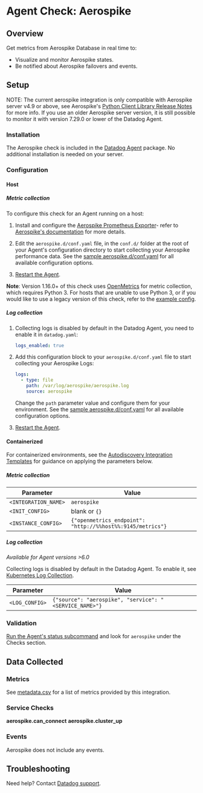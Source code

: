 # Agent Check: Aerospike

## Overview

Get metrics from Aerospike Database in real time to:

- Visualize and monitor Aerospike states.
- Be notified about Aerospike failovers and events.

## Setup

NOTE: The current aerospike integration is only compatible with Aerospike server v4.9 or above, see Aerospike's [Python Client Library Release Notes][1] for more info.
If you use an older Aerospike server version, it is still possible to monitor it with version 7.29.0 or lower of the Datadog Agent.

### Installation

The Aerospike check is included in the [Datadog Agent][2] package.
No additional installation is needed on your server.

### Configuration

<!-- xxx tabs xxx -->
<!-- xxx tab "Host" xxx -->

#### Host

##### Metric collection
To configure this check for an Agent running on a host:

1. Install and configure the [Aerospike Prometheus Exporter][10]- refer to [Aerospike's documentation][11] for more details.

2. Edit the `aerospike.d/conf.yaml` file, in the `conf.d/` folder at the root of your Agent's configuration directory to start collecting your Aerospike performance data. See the [sample aerospike.d/conf.yaml][3] for all available configuration options.

3. [Restart the Agent][4].

**Note**: Version 1.16.0+ of this check uses [OpenMetrics][12] for metric collection, which requires Python 3. For hosts that are unable to use Python 3, or if you would like to use a legacy version of this check, refer to the [example config][13].

##### Log collection


1. Collecting logs is disabled by default in the Datadog Agent, you need to enable it in `datadog.yaml`:

   ```yaml
   logs_enabled: true
   ```

2. Add this configuration block to your `aerospike.d/conf.yaml` file to start collecting your Aerospike Logs:

   ```yaml
   logs:
     - type: file
       path: /var/log/aerospike/aerospike.log
       source: aerospike
   ```

    Change the `path` parameter value and configure them for your environment. See the [sample aerospike.d/conf.yaml][3] for all available configuration options.

3. [Restart the Agent][4].

<!-- xxz tab xxx -->
<!-- xxx tab "Containerized" xxx -->


#### Containerized

For containerized environments, see the [Autodiscovery Integration Templates][5] for guidance on applying the parameters below.

##### Metric collection

| Parameter            | Value                                |
| -------------------- | ------------------------------------ |
| `<INTEGRATION_NAME>` | `aerospike`                          |
| `<INIT_CONFIG>`      | blank or `{}`                        |
| `<INSTANCE_CONFIG>`  | `{"openmetrics_endpoint": "http://%%host%%:9145/metrics"}` |

##### Log collection

_Available for Agent versions >6.0_

Collecting logs is disabled by default in the Datadog Agent. To enable it, see [Kubernetes Log Collection][6].

| Parameter      | Value                                               |
| -------------- | --------------------------------------------------- |
| `<LOG_CONFIG>` | `{"source": "aerospike", "service": "<SERVICE_NAME>"}` |

<!-- xxz tab xxx -->
<!-- xxz tabs xxx -->

### Validation

[Run the Agent's status subcommand][7] and look for `aerospike` under the Checks section.

## Data Collected

### Metrics

See [metadata.csv][8] for a list of metrics provided by this integration.

### Service Checks

**aerospike.can_connect**
**aerospike.cluster_up**

### Events

Aerospike does not include any events.

## Troubleshooting

Need help? Contact [Datadog support][9].

[1]: https://download.aerospike.com/download/client/python/notes.html#5.0.0
[2]: https://app.datadoghq.com/account/settings#agent
[3]: https://github.com/DataDog/integrations-core/blob/master/aerospike/datadog_checks/aerospike/data/conf.yaml.example
[4]: https://docs.datadoghq.com/agent/guide/agent-commands/#start-stop-and-restart-the-agent
[5]: https://docs.datadoghq.com/agent/kubernetes/integrations/
[6]: https://docs.datadoghq.com/agent/kubernetes/log/
[7]: https://docs.datadoghq.com/agent/guide/agent-commands/#agent-status-and-information
[8]: https://github.com/DataDog/integrations-core/blob/master/aerospike/metadata.csv
[9]: https://docs.datadoghq.com/help/
[10]: https://github.com/aerospike/aerospike-prometheus-exporter
[11]: https://docs.aerospike.com/monitorstack/new/installing-components
[12]: https://docs.datadoghq.com/integrations/openmetrics/
[13]: https://github.com/DataDog/integrations-core/blob/7.35.x/aerospike/datadog_checks/aerospike/data/conf.yaml.example
